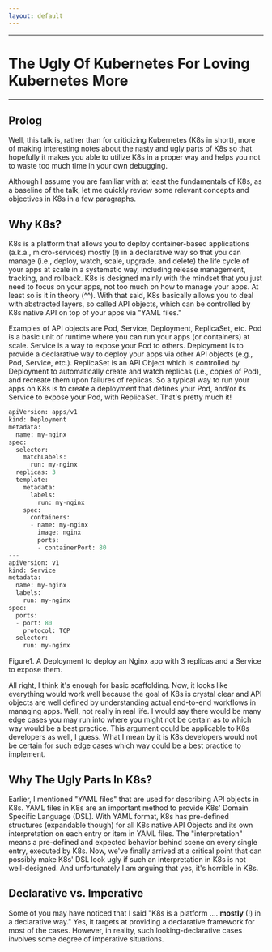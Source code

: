 ```yaml
---
layout: default
---
```

 
---
# The Ugly Of Kubernetes For Loving Kubernetes More
---

## Prolog

Well, this talk is, rather than for criticizing Kubernetes (K8s in short), more of making interesting notes about the nasty and ugly parts of K8s so that hopefully it makes you able to utilize K8s in a proper way and helps you not to waste too much time in your own debugging. 

Although I assume you are familiar with at least the fundamentals of K8s, as a baseline of the talk, let me quickly review some relevant concepts and objectives in K8s in a few paragraphs. 

## Why K8s?

K8s is a platform that allows you to deploy container-based applications (a.k.a., micro-services) mostly (!) in a declarative way so that you can manage (i.e., deploy, watch, scale, upgrade, and delete) the life cycle of your apps at scale in a systematic way, including release management, tracking, and rollback. K8s is designed mainly with the mindset that you just need to focus on your apps, not too much on how to manage your apps. At least so is it in theory (^^). With that said, K8s basically allows you to deal with abstracted layers, so called API objects, which can be controlled by K8s native API on top of your apps via "YAML files." 

Examples of API objects are Pod, Service, Deployment, ReplicaSet, etc. Pod is a basic unit of runtime where you can run your apps (or containers) at scale. Service is a way to expose your Pod to others. Deployment is to provide a declarative way to deploy your apps via other API objects (e.g., Pod, Service, etc.). ReplicaSet is an API Object which is controlled by Deployment to automatically create and watch replicas (i.e., copies of Pod), and recreate them upon failures of replicas. So a typical way to run your apps on K8s is to create a deployment that defines your Pod, and/or its Service to expose your Pod, with ReplicaSet. That's pretty much it!

```python
apiVersion: apps/v1
kind: Deployment
metadata:
  name: my-nginx
spec:
  selector:
    matchLabels:
      run: my-nginx
  replicas: 3
  template:
    metadata:
      labels:
        run: my-nginx
    spec:
      containers:
      - name: my-nginx
        image: nginx
        ports:
        - containerPort: 80
---
apiVersion: v1
kind: Service
metadata:
  name: my-nginx
  labels:
    run: my-nginx
spec:
  ports:
  - port: 80
    protocol: TCP
  selector:
    run: my-nginx
```

Figure1. A Deployment to deploy an Nginx app with 3 replicas and a Service to expose them.

All right, I think it's enough for basic scaffolding. Now, it looks like everything would work well because the goal of K8s is crystal clear and API objects are well defined by understanding actual end-to-end workflows in managing apps. Well, not really in real life. I would say there would be many edge cases you may run into where you might not be certain as to which way would be a best practice. This argument could be applicable to K8s developers as well, I guess. What I mean by it is K8s developers would not be certain for such edge cases which way could be a best practice to implement. 

## Why The Ugly Parts In K8s?  

Earlier, I mentioned "YAML files" that are used for describing API objects in K8s. YAML files in K8s are an important method to provide K8s' Domain Specific Language (DSL). With YAML format, K8s has pre-defined structures (expandable though) for all K8s native API Objects and its own interpretation on each entry or item in YAML files. The "interpretation" means a pre-defined and expected behavior behind scene on every single entry, executed by K8s. Now, we've finally arrived at a critical point that can possibly make K8s' DSL look ugly if such an interpretation in K8s is not well-designed. And unfortunately I am arguing that yes, it's horrible in K8s.  

## Declarative vs. Imperative

Some of you may have noticed that I said "K8s is a platform …. **mostly** (!) in a declarative way." Yes, it targets at providing a declarative framework for most of the cases. However, in reality, such looking-declarative cases involves some degree of imperative situations.

